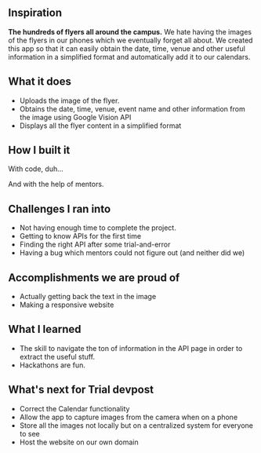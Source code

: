 ## Inspiration
__The hundreds of flyers all around the campus.__
We hate having the images of the flyers in our phones which we eventually forget all about. We created this app so that it can easily obtain the date, time, venue and other useful information in a simplified format and automatically add it to our calendars.

## What it does
* Uploads the image of the flyer.
* Obtains the date, time, venue, event name and other information from the image using Google Vision API
* Displays all the flyer content in a simplified format

## How I built it
With code, duh...

And with the help of mentors.

## Challenges I ran into
* Not having enough time to complete the project.
* Getting to know APIs for the first time
* Finding the right API after some trial-and-error
* Having a bug which mentors could not figure out (and neither did we)

## Accomplishments we are proud of
* Actually getting back the text in the image
* Making a responsive website

## What I learned
* The skill to navigate the ton of information in the API page in order to extract the useful stuff.
* Hackathons are fun.

## What's next for Trial devpost
* Correct the Calendar functionality
* Allow the app to capture images from the camera when on a phone
* Store all the images not locally but on a centralized system for everyone to see
* Host the website on our own domain
